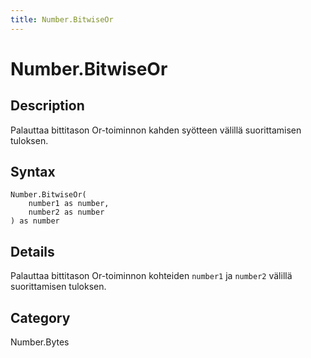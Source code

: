 ```yaml
---
title: Number.BitwiseOr
---
```


# Number.BitwiseOr


## Description

Palauttaa bittitason Or-toiminnon kahden syötteen välillä suorittamisen tuloksen.


## Syntax

```powerquery
Number.BitwiseOr(
    number1 as number,
    number2 as number
) as number
```


## Details

Palauttaa bittitason Or-toiminnon kohteiden <code>number1</code> ja <code>number2</code> välillä suorittamisen tuloksen.



## Category
Number.Bytes
